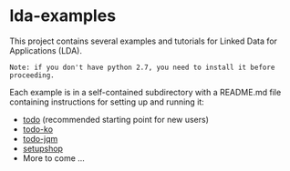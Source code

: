 lda-examples
============

This project contains several examples and tutorials for Linked Data for Applications (LDA).

`Note: if you don't have python 2.7, you need to install it before proceeding.`

Each example is in a self-contained subdirectory with a README.md file containing instructions for setting up and running it:

* [todo](https://github.com/ld4apps/lda-examples/blob/master/todo/README.md) (recommended starting point for new users)
* [todo-ko](https://github.com/ld4apps/lda-examples/blob/master/todo-ko/README.md)
* [todo-jqm](https://github.com/ld4apps/lda-examples/blob/master/todo-jqm/README.md)
* [setupshop](https://github.com/ld4apps/lda-examples/blob/master/setupshop/README.md)
* More to come ...
